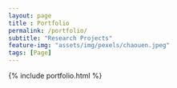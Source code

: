```yaml
--- 
layout: page
title : Portfolio
permalink: /portfolio/
subtitle: "Research Projects"
feature-img: "assets/img/pexels/chaouen.jpeg"
tags: [Page]
---
```


{% include portfolio.html %}
